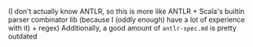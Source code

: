 (I don't actually know ANTLR, so this is more like ANTLR + Scala's builtin parser combinator lib (because I (oddly enough) have a lot of experience with it) + regex)
Additionally, a good amount of `antlr-spec.md` is pretty outdated